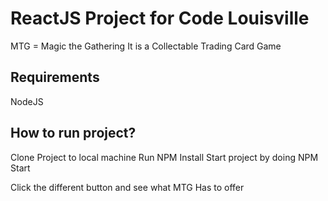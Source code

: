 # ReactJS Project for Code Louisville

MTG = Magic the Gathering
It is a Collectable Trading Card Game

## Requirements

NodeJS

## How to run project?

Clone Project to local machine
Run NPM Install
Start project by doing NPM Start

Click the different button and see what MTG Has to offer